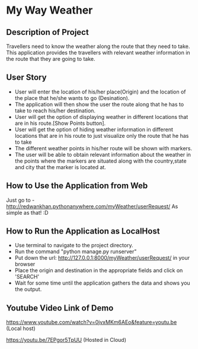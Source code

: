 # My Way Weather

## Description of Project

Travellers need to know the weather along the route that they need to take. This application provides the travellers with relevant weather information in the route that they are going to take.

## User Story

- User will enter the location of his/her place(Origin) and the location of the place that he/she wants to go (Desination).
- The application will then show the user the route along that he has to take to reach his/her destination.
- User will get the option of displaying weather in different locations that are in his route.[Show Points button].
- User will get the option of hiding weather information in different locations that are in his route to just visualize only the route that he has to take
- The different weather points in his/her route will be shown with markers.
- The user will be able to obtain relevant information about the weather in the points where the markers
  are situated along with the country,state and city that the marker is located at.

## How to Use the Application from Web
Just go to - http://redwankhan.pythonanywhere.com/myWeather/userRequest/
As simple as that! :D

## How to Run the Application as LocalHost

- Use terminal to navigate to the project directory.
- Run the command "python manage.py runserver"
- Put down the url:  http://127.0.0.1:8000/myWeather/userRequest/ in your browser
- Place the origin and destination in the appropriate fields and click on 'SEARCH'
- Wait for some time until the application gathers the data and shows you the output.

## Youtube Video Link of Demo

https://www.youtube.com/watch?v=0jvxMKm6AEo&feature=youtu.be (Local host)

https://youtu.be/7EPgor5TpUU (Hosted in Cloud)
